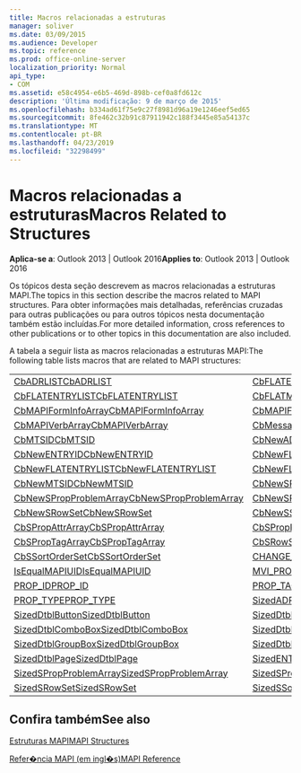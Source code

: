 ```yaml
---
title: Macros relacionadas a estruturas
manager: soliver
ms.date: 03/09/2015
ms.audience: Developer
ms.topic: reference
ms.prod: office-online-server
localization_priority: Normal
api_type:
- COM
ms.assetid: e58c4954-e6b5-469d-898b-cef0a8fd612c
description: 'Última modificação: 9 de março de 2015'
ms.openlocfilehash: b334ad61f75e9c27f8981d96a19e1246eef5ed65
ms.sourcegitcommit: 8fe462c32b91c87911942c188f3445e85a54137c
ms.translationtype: MT
ms.contentlocale: pt-BR
ms.lasthandoff: 04/23/2019
ms.locfileid: "32298499"
---
```

# <a name="macros-related-to-structures"></a><span data-ttu-id="ba2f8-103">Macros relacionadas a estruturas</span><span class="sxs-lookup"><span data-stu-id="ba2f8-103">Macros Related to Structures</span></span>

  
  
<span data-ttu-id="ba2f8-104">**Aplica-se a**: Outlook 2013 | Outlook 2016</span><span class="sxs-lookup"><span data-stu-id="ba2f8-104">**Applies to**: Outlook 2013 | Outlook 2016</span></span> 
  
<span data-ttu-id="ba2f8-105">Os tópicos desta seção descrevem as macros relacionadas a estruturas MAPI.</span><span class="sxs-lookup"><span data-stu-id="ba2f8-105">The topics in this section describe the macros related to MAPI structures.</span></span> <span data-ttu-id="ba2f8-106">Para obter informações mais detalhadas, referências cruzadas para outras publicações ou para outros tópicos nesta documentação também estão incluídas.</span><span class="sxs-lookup"><span data-stu-id="ba2f8-106">For more detailed information, cross references to other publications or to other topics in this documentation are also included.</span></span> 
  
<span data-ttu-id="ba2f8-107">A tabela a seguir lista as macros relacionadas a estruturas MAPI:</span><span class="sxs-lookup"><span data-stu-id="ba2f8-107">The following table lists macros that are related to MAPI structures:</span></span>
  
|||
|:-----|:-----|
|[<span data-ttu-id="ba2f8-108">CbADRLIST</span><span class="sxs-lookup"><span data-stu-id="ba2f8-108">CbADRLIST</span></span>](cbadrlist.md) <br/> |[<span data-ttu-id="ba2f8-109">CbFLATENTRY</span><span class="sxs-lookup"><span data-stu-id="ba2f8-109">CbFLATENTRY</span></span>](cbflatentry.md) <br/> |
|[<span data-ttu-id="ba2f8-110">CbFLATENTRYLIST</span><span class="sxs-lookup"><span data-stu-id="ba2f8-110">CbFLATENTRYLIST</span></span>](cbflatentrylist.md) <br/> |[<span data-ttu-id="ba2f8-111">CbFLATMTSIDLIST</span><span class="sxs-lookup"><span data-stu-id="ba2f8-111">CbFLATMTSIDLIST</span></span>](cbflatmtsidlist.md) <br/> |
|[<span data-ttu-id="ba2f8-112">CbMAPIFormInfoArray</span><span class="sxs-lookup"><span data-stu-id="ba2f8-112">CbMAPIFormInfoArray</span></span>](cbmapiforminfoarray.md) <br/> |[<span data-ttu-id="ba2f8-113">CbMAPIFormPropArray</span><span class="sxs-lookup"><span data-stu-id="ba2f8-113">CbMAPIFormPropArray</span></span>](cbmapiformproparray.md) <br/> |
|[<span data-ttu-id="ba2f8-114">CbMAPIVerbArray</span><span class="sxs-lookup"><span data-stu-id="ba2f8-114">CbMAPIVerbArray</span></span>](cbmapiverbarray.md) <br/> |[<span data-ttu-id="ba2f8-115">CbMessageClassArray</span><span class="sxs-lookup"><span data-stu-id="ba2f8-115">CbMessageClassArray</span></span>](cbmessageclassarray.md) <br/> |
|[<span data-ttu-id="ba2f8-116">CbMTSID</span><span class="sxs-lookup"><span data-stu-id="ba2f8-116">CbMTSID</span></span>](cbmtsid.md) <br/> |[<span data-ttu-id="ba2f8-117">CbNewADRLIST</span><span class="sxs-lookup"><span data-stu-id="ba2f8-117">CbNewADRLIST</span></span>](cbnewadrlist.md) <br/> |
|[<span data-ttu-id="ba2f8-118">CbNewENTRYID</span><span class="sxs-lookup"><span data-stu-id="ba2f8-118">CbNewENTRYID</span></span>](cbnewentryid.md) <br/> |[<span data-ttu-id="ba2f8-119">CbNewFLATENTRY</span><span class="sxs-lookup"><span data-stu-id="ba2f8-119">CbNewFLATENTRY</span></span>](cbnewflatentry.md) <br/> |
|[<span data-ttu-id="ba2f8-120">CbNewFLATENTRYLIST</span><span class="sxs-lookup"><span data-stu-id="ba2f8-120">CbNewFLATENTRYLIST</span></span>](cbnewflatentrylist.md) <br/> |[<span data-ttu-id="ba2f8-121">CbNewFLATMTSIDLIST</span><span class="sxs-lookup"><span data-stu-id="ba2f8-121">CbNewFLATMTSIDLIST</span></span>](cbnewflatmtsidlist.md) <br/> |
|[<span data-ttu-id="ba2f8-122">CbNewMTSID</span><span class="sxs-lookup"><span data-stu-id="ba2f8-122">CbNewMTSID</span></span>](cbnewmtsid.md) <br/> |[<span data-ttu-id="ba2f8-123">CbNewSPropAttrArray</span><span class="sxs-lookup"><span data-stu-id="ba2f8-123">CbNewSPropAttrArray</span></span>](cbnewspropattrarray.md) <br/> |
|[<span data-ttu-id="ba2f8-124">CbNewSPropProblemArray</span><span class="sxs-lookup"><span data-stu-id="ba2f8-124">CbNewSPropProblemArray</span></span>](cbnewspropproblemarray.md) <br/> |[<span data-ttu-id="ba2f8-125">CbNewSPropTagArray</span><span class="sxs-lookup"><span data-stu-id="ba2f8-125">CbNewSPropTagArray</span></span>](cbnewsproptagarray.md) <br/> |
|[<span data-ttu-id="ba2f8-126">CbNewSRowSet</span><span class="sxs-lookup"><span data-stu-id="ba2f8-126">CbNewSRowSet</span></span>](cbnewsrowset.md) <br/> |[<span data-ttu-id="ba2f8-127">CbNewSSortOrderSet</span><span class="sxs-lookup"><span data-stu-id="ba2f8-127">CbNewSSortOrderSet</span></span>](cbnewssortorderset.md) <br/> |
|[<span data-ttu-id="ba2f8-128">CbSPropAttrArray</span><span class="sxs-lookup"><span data-stu-id="ba2f8-128">CbSPropAttrArray</span></span>](cbspropattrarray.md) <br/> |[<span data-ttu-id="ba2f8-129">CbSPropProblemArray</span><span class="sxs-lookup"><span data-stu-id="ba2f8-129">CbSPropProblemArray</span></span>](cbspropproblemarray.md) <br/> |
|[<span data-ttu-id="ba2f8-130">CbSPropTagArray</span><span class="sxs-lookup"><span data-stu-id="ba2f8-130">CbSPropTagArray</span></span>](cbsproptagarray.md) <br/> |[<span data-ttu-id="ba2f8-131">CbSRowSet</span><span class="sxs-lookup"><span data-stu-id="ba2f8-131">CbSRowSet</span></span>](cbsrowset.md) <br/> |
|[<span data-ttu-id="ba2f8-132">CbSSortOrderSet</span><span class="sxs-lookup"><span data-stu-id="ba2f8-132">CbSSortOrderSet</span></span>](cbssortorderset.md) <br/> |[<span data-ttu-id="ba2f8-133">CHANGE_PROP_TYPE</span><span class="sxs-lookup"><span data-stu-id="ba2f8-133">CHANGE_PROP_TYPE</span></span>](change_prop_type.md) <br/> |
|[<span data-ttu-id="ba2f8-134">IsEqualMAPIUID</span><span class="sxs-lookup"><span data-stu-id="ba2f8-134">IsEqualMAPIUID</span></span>](isequalmapiuid.md) <br/> |[<span data-ttu-id="ba2f8-135">MVI_PROP</span><span class="sxs-lookup"><span data-stu-id="ba2f8-135">MVI_PROP</span></span>](mvi_prop.md) <br/> |
|[<span data-ttu-id="ba2f8-136">PROP_ID</span><span class="sxs-lookup"><span data-stu-id="ba2f8-136">PROP_ID</span></span>](prop_id.md) <br/> |[<span data-ttu-id="ba2f8-137">PROP_TAG</span><span class="sxs-lookup"><span data-stu-id="ba2f8-137">PROP_TAG</span></span>](prop_tag.md) <br/> |
|[<span data-ttu-id="ba2f8-138">PROP_TYPE</span><span class="sxs-lookup"><span data-stu-id="ba2f8-138">PROP_TYPE</span></span>](prop_type.md) <br/> |[<span data-ttu-id="ba2f8-139">SizedADRLIST</span><span class="sxs-lookup"><span data-stu-id="ba2f8-139">SizedADRLIST</span></span>](sizedadrlist.md) <br/> |
|[<span data-ttu-id="ba2f8-140">SizedDtblButton</span><span class="sxs-lookup"><span data-stu-id="ba2f8-140">SizedDtblButton</span></span>](sizeddtblbutton.md) <br/> |[<span data-ttu-id="ba2f8-141">SizedDtblCheckBox</span><span class="sxs-lookup"><span data-stu-id="ba2f8-141">SizedDtblCheckBox</span></span>](sizeddtblcheckbox.md) <br/> |
|[<span data-ttu-id="ba2f8-142">SizedDtblComboBox</span><span class="sxs-lookup"><span data-stu-id="ba2f8-142">SizedDtblComboBox</span></span>](sizeddtblcombobox.md) <br/> |[<span data-ttu-id="ba2f8-143">SizedDtblEdit</span><span class="sxs-lookup"><span data-stu-id="ba2f8-143">SizedDtblEdit</span></span>](sizeddtbledit.md) <br/> |
|[<span data-ttu-id="ba2f8-144">SizedDtblGroupBox</span><span class="sxs-lookup"><span data-stu-id="ba2f8-144">SizedDtblGroupBox</span></span>](sizeddtblgroupbox.md) <br/> |[<span data-ttu-id="ba2f8-145">SizedDtblLabel</span><span class="sxs-lookup"><span data-stu-id="ba2f8-145">SizedDtblLabel</span></span>](sizeddtbllabel.md) <br/> |
|[<span data-ttu-id="ba2f8-146">SizedDtblPage</span><span class="sxs-lookup"><span data-stu-id="ba2f8-146">SizedDtblPage</span></span>](sizeddtblpage.md) <br/> |[<span data-ttu-id="ba2f8-147">SizedENTRYID</span><span class="sxs-lookup"><span data-stu-id="ba2f8-147">SizedENTRYID</span></span>](sizedentryid.md) <br/> |
|[<span data-ttu-id="ba2f8-148">SizedSPropProblemArray</span><span class="sxs-lookup"><span data-stu-id="ba2f8-148">SizedSPropProblemArray</span></span>](sizedspropproblemarray.md) <br/> |[<span data-ttu-id="ba2f8-149">SizedSPropTagArray</span><span class="sxs-lookup"><span data-stu-id="ba2f8-149">SizedSPropTagArray</span></span>](sizedsproptagarray.md) <br/> |
|[<span data-ttu-id="ba2f8-150">SizedSRowSet</span><span class="sxs-lookup"><span data-stu-id="ba2f8-150">SizedSRowSet</span></span>](sizedsrowset.md) <br/> |[<span data-ttu-id="ba2f8-151">SizedSSortOrderSet</span><span class="sxs-lookup"><span data-stu-id="ba2f8-151">SizedSSortOrderSet</span></span>](sizedssortorderset.md) <br/> |
   
## <a name="see-also"></a><span data-ttu-id="ba2f8-152">Confira também</span><span class="sxs-lookup"><span data-stu-id="ba2f8-152">See also</span></span>



[<span data-ttu-id="ba2f8-153">Estruturas MAPI</span><span class="sxs-lookup"><span data-stu-id="ba2f8-153">MAPI Structures</span></span>](mapi-structures.md)


[<span data-ttu-id="ba2f8-154">Refer�ncia MAPI (em ingl�s)</span><span class="sxs-lookup"><span data-stu-id="ba2f8-154">MAPI Reference</span></span>](mapi-reference.md)

